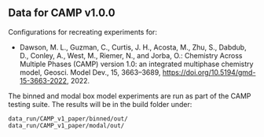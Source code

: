 ## Data for CAMP v1.0.0

Configurations for recreating experiments for:

 * Dawson, M. L., Guzman, C., Curtis, J. H., Acosta, M., Zhu, S., Dabdub, D., Conley, A., West, M., Riemer, N., and Jorba, O.: Chemistry Across Multiple Phases (CAMP) version 1.0: an integrated multiphase chemistry model, Geosci. Model Dev., 15, 3663–3689, https://doi.org/10.5194/gmd-15-3663-2022, 2022.


The binned and modal box model experiments are run as part of the CAMP testing suite. The results will be in the build folder under:

```
data_run/CAMP_v1_paper/binned/out/
data_run/CAMP_v1_paper/modal/out/
```
